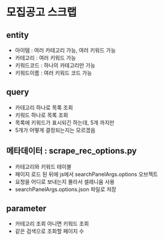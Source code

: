# 모집공고 스크랩

## entity

- 아이템 : 여러 카테고리 가능, 여러 키워드 가능
- 카테고리 : 여러 키워드 가능
- 키워드코드 : 하나의 카테고리만 가능
- 키워드이름 : 여러 키워드 코드 가능

## query

- 카테고리 하나로 목록 조회
- 키워드 하나로 목록 조회
- 목록에 키워드가 표시되긴 하는데, 5개 까지만
- 5개가 어떻게 결정되는지는 모르겠음

## 메타데이터 : scrape_rec_options.py

- 카테고리와 키워드 테이블
- 페이지 로드 된 뒤에 js에서 searchPanelArgs.options 오브젝트
- 요청을 어디로 보내는지 몰라서 셀레니움 사용
- searchPanelArgs.options.json 파일로 저장

## parameter

- 카테고리 조회 아니면 키워드 조회
- 같은 검색으로 조회할 페이지 수
